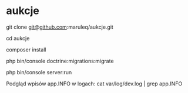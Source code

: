 # aukcje

git clone git@github.com:maruleq/aukcje.git

cd aukcje

composer install

php bin/console doctrine:migrations:migrate

php bin/console server:run

Podgląd wpisów app.INFO w logach:
cat var/log/dev.log | grep app.INFO
